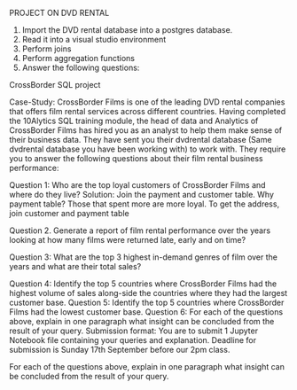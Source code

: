 PROJECT ON DVD RENTAL
1)	Import the DVD rental database into a postgres database.
2)	Read it into a visual studio environment
3)	Perform joins
4)	Perform aggregation functions
5)	Answer the following questions:

CrossBorder SQL project

Case-Study:
CrossBorder Films is one of the leading DVD rental companies that offers film rental services across different countries. Having completed the 10Alytics SQL training module, the head of data and Analytics of CrossBorder Films has hired you as an analyst to help them make sense of their business data. They have sent you their dvdrental database (Same dvdrental database you have been working with) to work with. They require you to answer the following questions about their film rental business performance:

Question 1: Who are the top loyal customers of CrossBorder Films and where do they live?
Solution: Join the payment and customer table.
                 Why payment table? Those that spent more are more loyal.
                 To get the address, join customer and payment table

Question 2. Generate a report of film rental performance over the years looking at how many
films were returned late, early and on time?

Question 3: What are the top 3 highest in-demand genres of film over the years and what are
their total sales?

Question 4: Identify the top 5 countries where CrossBorder Films had the highest volume of
sales along-side the countries where they had the largest customer base.
Question 5: Identify the top 5 countries where CrossBorder Films had the lowest customer
base.
Question 6:
For each of the questions above, explain in one paragraph what insight can be concluded from
the result of your query.
Submission format: You are to submit 1 Jupyter Notebook file containing your queries and
explanation.
Deadline for submission is Sunday 17th September before our 2pm class.



For each of the questions above, explain in one paragraph what insight can be concluded from the result of your query.








